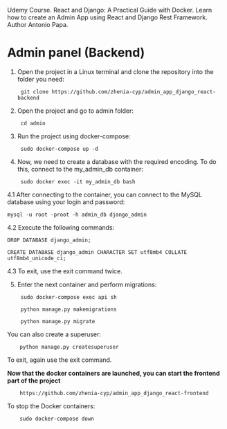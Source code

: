 Udemy Course.
React and Django: A Practical Guide with Docker.
Learn how to create an Admin App using React and Django Rest Framework.
Author Antonio Papa.

# Admin panel (Backend)

1. Open the project in a Linux terminal 
and clone the repository into the folder you need:

        git clone https://github.com/zhenia-cyp/admin_app_django_react-backend

2. Open the project and go to admin folder:

        cd admin

3. Run the project using docker-compose:

        sudo docker-compose up -d

4. Now, we need to create a database with the required encoding. To do this, connect to the my_admin_db container:

        sudo docker exec -it my_admin_db bash

4.1  After connecting to the container, you can connect to the MySQL database using your login and password:

    mysql -u root -proot -h admin_db django_admin

4.2 Execute the following commands:

    DROP DATABASE django_admin;

    CREATE DATABASE django_admin CHARACTER SET utf8mb4 COLLATE utf8mb4_unicode_ci;

4.3 To exit, use the exit command twice.

5. Enter the next container and perform migrations:

        sudo docker-compose exec api sh
    
        python manage.py makemigrations
    
        python manage.py migrate

You can also create a superuser:

        python manage.py createsuperuser

To exit, again use the exit command.

<strong>Now that the docker containers are launched, you can start the frontend part of the project</strong> 

        https://github.com/zhenia-cyp/admin_app_django_react-frontend

To stop the Docker containers:

        sudo docker-compose down

